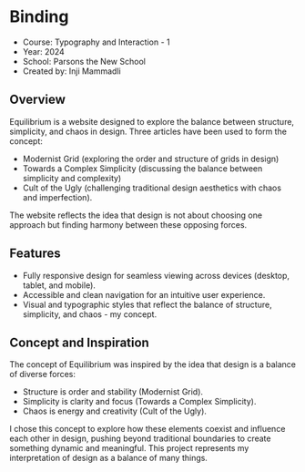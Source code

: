 # Binding
* Course: Typography and Interaction - 1
* Year: 2024
* School: Parsons the New School
* Created by: Inji Mammadli

## Overview

Equilibrium is a  website designed to explore the balance between structure, simplicity, and chaos in design. Three articles have been used to form the concept: 
* Modernist Grid (exploring the order and structure of grids in design)
* Towards a Complex Simplicity (discussing the balance between simplicity and complexity)
* Cult of the Ugly (challenging traditional design aesthetics with chaos and imperfection).

The website reflects the idea that design is not about choosing one approach but finding harmony between these opposing forces.

## Features

* Fully responsive design for seamless viewing across devices (desktop, tablet, and mobile).
* Accessible and clean navigation for an intuitive user experience.
* Visual and typographic styles that reflect the balance of structure, simplicity, and chaos - my concept.


## Concept and Inspiration

The concept of Equilibrium was inspired by the idea that design is a balance of diverse forces:
* Structure is order and stability (Modernist Grid).
* Simplicity is clarity and focus (Towards a Complex Simplicity).
* Chaos is energy and creativity (Cult of the Ugly).

I chose this concept to explore how these elements coexist and influence each other in design, pushing beyond traditional boundaries to create something dynamic and meaningful. This project represents my interpretation of design as a balance of  many things.

